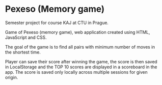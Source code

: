 
# Pexeso (Memory game)

Semester project for course KAJ at CTU in Prague.

Game of Pexeso (memory game), web application created using HTML, JavaScript and CSS.

The goal of the game is to find all pairs with minimum number of moves in the shortest time.

Player can save their score after winning the game, the score is then saved in LocalStorage and the TOP 10 scores are displayed in a scoreboard in the app.
The score is saved only locally across multiple sessions for given origin.
